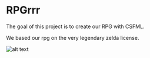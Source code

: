# RPGrrr

The goal of this project is to create our RPG with CSFML.

We based our rpg on the very legendary zelda license.

![alt text](https://media4.giphy.com/media/YWUpVw86AtIbe/giphy.gif?cid=ecf05e47297k75qlg9l889fesltodz5ws4zhfnhn3qi3194j&rid=giphy.gif&ct=g)
